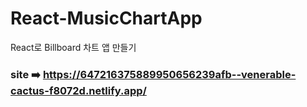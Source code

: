 # React-MusicChartApp
React로 Billboard 차트 앱 만들기
### site ➡️ https://647216375889950656239afb--venerable-cactus-f8072d.netlify.app/

